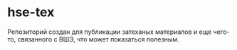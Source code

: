 # hse-tex
Репозиторий создан для публикации затеханых материалов и еще чего-то, связанного с ВШЭ, что может показаться полезным.
